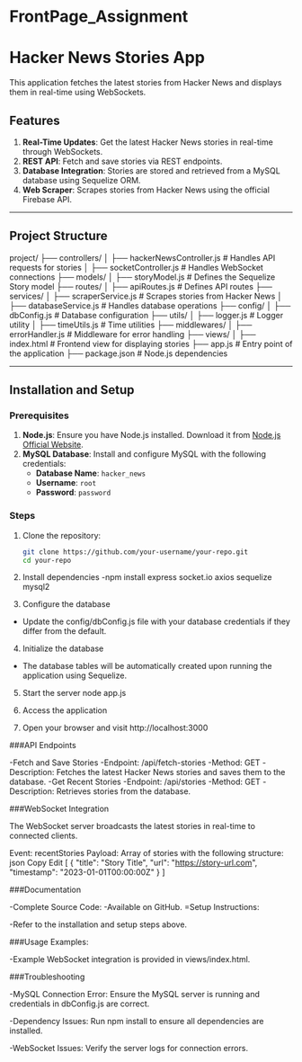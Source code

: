 # FrontPage_Assignment
# Hacker News Stories App

This application fetches the latest stories from Hacker News and displays them in real-time using WebSockets.

## Features

1. **Real-Time Updates**: Get the latest Hacker News stories in real-time through WebSockets.
2. **REST API**: Fetch and save stories via REST endpoints.
3. **Database Integration**: Stories are stored and retrieved from a MySQL database using Sequelize ORM.
4. **Web Scraper**: Scrapes stories from Hacker News using the official Firebase API.

---

## Project Structure

project/ ├── controllers/ │ ├── hackerNewsController.js # Handles API requests for stories │ ├── socketController.js # Handles WebSocket connections ├── models/ │ ├── storyModel.js # Defines the Sequelize Story model ├── routes/ │ ├── apiRoutes.js # Defines API routes ├── services/ │ ├── scraperService.js # Scrapes stories from Hacker News │ ├── databaseService.js # Handles database operations ├── config/ │ ├── dbConfig.js # Database configuration ├── utils/ │ ├── logger.js # Logger utility │ ├── timeUtils.js # Time utilities ├── middlewares/ │ ├── errorHandler.js # Middleware for error handling ├── views/ │ ├── index.html # Frontend view for displaying stories ├── app.js # Entry point of the application ├── package.json # Node.js dependencies

---

## Installation and Setup

### Prerequisites

1. **Node.js**: Ensure you have Node.js installed. Download it from [Node.js Official Website](https://nodejs.org/).
2. **MySQL Database**: Install and configure MySQL with the following credentials:
   - **Database Name**: `hacker_news`
   - **Username**: `root`
   - **Password**: `password`

### Steps

1. Clone the repository:
   ```bash
   git clone https://github.com/your-username/your-repo.git
   cd your-repo
2. Install dependencies
-npm install express socket.io axios sequelize mysql2

3. Configure the database
- Update the config/dbConfig.js file with your database credentials if they differ from the default.

4. Initialize the database
- The database tables will be automatically created upon running the application using Sequelize.

5. Start the server
node app.js

6. Access the application

7. Open your browser and visit http://localhost:3000


###API Endpoints

-Fetch and Save Stories
-Endpoint: /api/fetch-stories
-Method: GET
-Description: Fetches the latest Hacker News stories and saves them to the database.
-Get Recent Stories
-Endpoint: /api/stories
-Method: GET
-Description: Retrieves stories from the database.

###WebSocket Integration

The WebSocket server broadcasts the latest stories in real-time to connected clients.

Event: recentStories
Payload: Array of stories with the following structure:
json
Copy
Edit
[
  {
    "title": "Story Title",
    "url": "https://story-url.com",
    "timestamp": "2023-01-01T00:00:00Z"
  }
]

###Documentation

-Complete Source Code:
-Available on GitHub.
=Setup Instructions:

-Refer to the installation and setup steps above.

###Usage Examples:

-Example WebSocket integration is provided in views/index.html.

###Troubleshooting

-MySQL Connection Error:
Ensure the MySQL server is running and credentials in dbConfig.js are correct.

-Dependency Issues:
Run npm install to ensure all dependencies are installed.

-WebSocket Issues:
Verify the server logs for connection errors.
